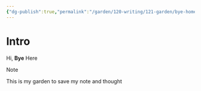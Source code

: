 ```yaml
---
{"dg-publish":true,"permalink":"/garden/120-writing/121-garden/bye-homepage/","tags":["gardenEntry"]}
---
```


# Intro
Hi, **Bye** Here

>[!note]
>This is my garden to save my note and thought